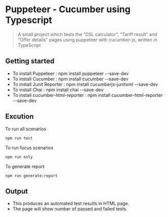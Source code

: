 

# Puppeteer - Cucumber using Typescript


> A small project which tests the "DSL calculator", "Tariff result" and "Offer details" pages using puppeteer with cucumber-js, written in TypeScript



## Getting started
- To install Puppeteer : npm install puppeteer --save-dev
- To install Cucumber : npm install cucumber --save-dev
- To install Junit Reporter : npm install cucumberjs-junitxml --save-dev
- To install Chai : npm install chai --save-dev
- To install cucumber-html-reporter : npm install cucumber-html-reporter --save-dev


## Excution


To run all scenarios

```
npm run test
```

To run focus scenarios

```
npm run only
```

To generate report 

```
npm run generate:report
```

## Output
- This produces an automated test results in HTML page. 
- The page will show number of passed and failed tests.